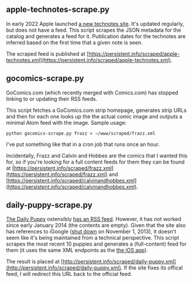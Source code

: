 ## apple-technotes-scrape.py

In early 2022 Apple launched [a new technotes site](https://developer.apple.com/documentation/Technotes). It's updated regularly, but does not have a feed. This script scrapes the JSON metadata for the catalog and generates a feed for it. Publication dates for the technotes are inferred based on the first time that a given note is seen.

The scraped feed is published at [https://persistent.info/scraped/apple-technotes.xml](https://persistent.info/scraped/apple-technotes.xml).

## gocomics-scrape.py

GoComics.com (which recently merged with Comics.com) has stopped linking to or updating their RSS feeds.

This script fetches a GoComics.com strip homepage, generates strip URLs and then for each one looks up the the actual comic image and outputs a minimal Atom feed with the image. Sample usage:

    python gocomics-scrape.py frazz > ~/www/scraped/frazz.xml

I've put something like that in a cron job that runs once an hour.

Incidentally, Frazz and Calvin and Hobbes are the comics that I wanted this for, so if you're looking for a full content feeds for them they can be found at [https://persistent.info/scraped/frazz.xml](https://persistent.info/scraped/frazz.xml) and [https://persistent.info/scraped/calvinandhobbes.xml](https://persistent.info/scraped/calvinandhobbes.xml).

## daily-puppy-scrape.py

[The Daily Puppy](http://www.dailypuppy.com/) ostensibly [has an RSS feed](http://feeds.feedburner.com/TheDailyPuppy). However, it has not worked since early January 2014 (the contents are empty). Given that the site also has references to iGoogle ([shut down](https://support.google.com/websearch/answer/2664197?hl=en) on November 1, 2013), it doesn't seem like it's being maintained from a technical perspective. This script scrapes the most recent 10 puppies and generates a (full-content) feed for them (it uses the same XML endpoints as the [the iOS app](https://itunes.apple.com/app/id305199217)).

The result is placed at [http://persistent.info/scraped/daily-puppy.xml](http://persistent.info/scraped/daily-puppy.xml). If the site fixes its offical feed, I will redirect this URL back to the official feed.

